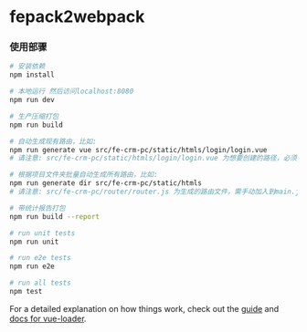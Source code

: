# fepack2webpack

### 使用部骤

``` bash
# 安装依赖
npm install

# 本地运行 然后访问localhost:8080
npm run dev

# 生产压缩打包
npm run build

# 自动生成现有路由，比如:
npm run generate vue src/fe-crm-pc/static/htmls/login/login.vue
# 请注意: src/fe-crm-pc/static/htmls/login/login.vue 为想要创建的路径，必须有对应的.jade和.ts

# 根据项目文件夹批量自动生成所有路由，比如:
npm run generate dir src/fe-crm-pc/static/htmls
# 请注意: src/fe-crm-pc/router/router.js 为生成的路由文件，需手动加入到main.js中

# 带统计报告打包
npm run build --report

# run unit tests
npm run unit

# run e2e tests
npm run e2e

# run all tests
npm test
```

For a detailed explanation on how things work, check out the [guide](http://vuejs-templates.github.io/webpack/) and [docs for vue-loader](http://vuejs.github.io/vue-loader).
